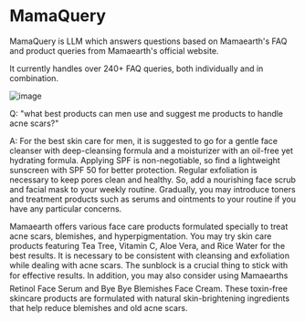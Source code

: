 # MamaQuery
MamaQuery is LLM which answers questions based on Mamaearth's FAQ and product queries from Mamaearth's official website.

It currently handles over 240+ FAQ queries, both individually and in combination.

![image](https://github.com/user-attachments/assets/2e2b53b8-0baf-44bd-9997-ad87ce665b3d)

Q: "what best products can men use and suggest me products to handle acne scars?"

A: For the best skin care for men, it is suggested to go for a gentle face cleanser with deep-cleansing formula and a moisturizer with an oil-free yet hydrating formula. Applying SPF is non-negotiable, so find a lightweight sunscreen with SPF 50 for better protection. Regular exfoliation is necessary to keep pores clean and healthy. So, add a nourishing face scrub and facial mask to your weekly routine. Gradually, you may introduce toners and treatment products such as serums and ointments to your routine if you have any particular concerns.

Mamaearth offers various face care products formulated specially to treat acne scars, blemishes, and hyperpigmentation. You may try skin care products featuring Tea Tree, Vitamin C, Aloe Vera, and Rice Water for the best results. It is necessary to be consistent with cleansing and exfoliation while dealing with acne scars. The sunblock is a crucial thing to stick with for effective results. In addition, you may also consider using Mamaearths Retinol Face Serum and Bye Bye Blemishes Face Cream. These toxin-free skincare products are formulated with natural skin-brightening ingredients that help reduce blemishes and old acne scars.
